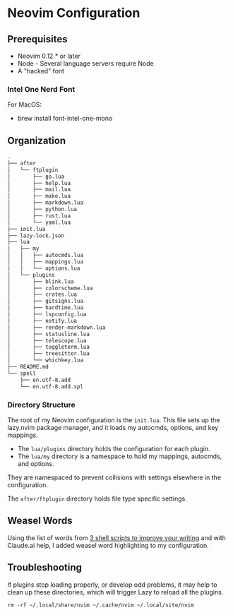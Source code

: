 # Neovim Configuration

## Prerequisites

* Neovim 0.12.* or later
* Node - Several language servers require Node
* A "hacked" font

### Intel One Nerd Font
For MacOS:

* brew install font-intel-one-mono

## Organization

```bash
.
├── after
│   └── ftplugin
│       ├── go.lua
│       ├── help.lua
│       ├── mail.lua
│       ├── make.lua
│       ├── markdown.lua
│       ├── python.lua
│       ├── rust.lua
│       └── yaml.lua
├── init.lua
├── lazy-lock.json
├── lua
│   ├── my
│   │   ├── autocmds.lua
│   │   ├── mappings.lua
│   │   └── options.lua
│   └── plugins
│       ├── blink.lua
│       ├── colorscheme.lua
│       ├── crates.lua
│       ├── gitsigns.lua
│       ├── hardtime.lua
│       ├── lspconfig.lua
│       ├── notify.lua
│       ├── render-markdown.lua
│       ├── statusline.lua
│       ├── telescope.lua
│       ├── toggleterm.lua
│       ├── treesitter.lua
│       └── whichkey.lua
├── README.md
└── spell
    ├── en.utf-8.add
    └── en.utf-8.add.spl
```

### Directory Structure
The root of my Neovim configuration is the `init.lua`. This file sets up the lazy.nvim package
manager, and it loads my autocmds, options, and key mappings.

- The `lua/plugins` directory holds the configuration for each plugin.
- The `lua/my` directory is a namespace to hold my mappings, autocmds, and options. 

They are namespaced to prevent collisions with settings elsewhere in the configuration.

The `after/ftplugin` directory holds file type specific settings.

## Weasel Words
Using the list of words from [3 shell scripts to improve your
writing](https://matt.might.net/articles/shell-scripts-for-passive-voice-weasel-words-duplicates/)
and with Claude.ai help, I added weasel word highlighting to my configuration.

## Troubleshooting
If plugins stop loading properly, or develop odd problems, it may help to clean up these directories, which will trigger Lazy to reload all the plugins.

    rm -rf ~/.local/share/nvim ~/.cache/nvim ~/.local/site/nvim

